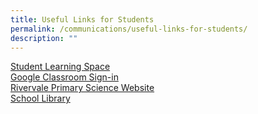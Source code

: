 ```yaml
---
title: Useful Links for Students
permalink: /communications/useful-links-for-students/
description: ""
---
```

[Student Learning Space](https://vle.learning.moe.edu.sg/login)  
[Google Classroom Sign-in](https://accounts.google.com/ServiceLogin/signinchooser?service=classroom&passive=1209600&continue=https%3A%2F%2Fclassroom.google.com%2Fu%2F0%2Fh&followup=https%3A%2F%2Fclassroom.google.com%2Fu%2F0%2Fh&ifkv=AeAAQh7d_mRY7ZZDiPahMH_WA6qkzoHfZu5GHX-_uBDMWh2Jd-xy2INoaP7foR_4ly0OgaaDGPMqoA&flowName=GlifWebSignIn&flowEntry=ServiceLogin)  
[Rivervale Primary Science Website](https://rivervalescience.wixsite.com/2020)  
[](https://schoolibrary.moe.edu.sg/rivervalepri)[School Library](https://schoolibrary.moe.edu.sg/rivervalepri)
